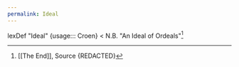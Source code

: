 ```yaml
---
permalink: Ideal
---
```

lexDef "Ideal" {usage::: Croen} < N.B. "An Ideal of Ordeals"[^IdealCroen]

[^IdealCroen]: [[The End]], Source {REDACTED}
